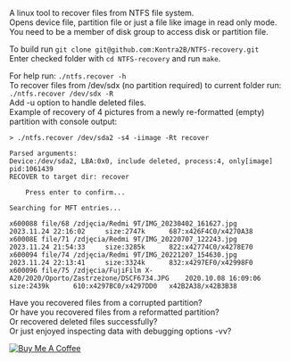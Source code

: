 A linux tool to recover files from NTFS file system.\
Opens device file, partition file or just a file like image in read only mode.\
You need to be a member of disk group to access disk or partition file.

To build run `git clone git@github.com:Kontra2B/NTFS-recovery.git`\
Enter checked folder with `cd NTFS-recovery` and run `make`.

For help run: `./ntfs.recover -h`\
To recover files from /dev/sdx (no partition required) to current folder run: `./ntfs.recover /dev/sdx -R`\
Add -u option to handle deleted files.\
Example of recovery of 4 pictures from a newly re-formatted (empty) partition with console output:

`> ./ntfs.recover /dev/sda2 -s4 -iimage -Rt recover`
```
Parsed arguments:
Device:/dev/sda2, LBA:0x0, include deleted, process:4, only[image] pid:1061439
RECOVER to target dir: recover

	Press enter to confirm...

Searching for MFT entries...

x600088 file/68 /zdjęcia/Redmi 9T/IMG_20230402_161627.jpg       2023.11.24 22:16:02     size:2747k      687:x426F4C0/x4270A38
x60008E file/71 /zdjęcia/Redmi 9T/IMG_20220707_122243.jpg       2023.11.24 21:54:33     size:3285k      822:x42774C0/x4278E70
x600094 file/74 /zdjęcia/Redmi 9T/IMG_20221207_154630.jpg       2023.11.24 22:13:41     size:3324k      832:x4297EF0/x42998F0
x600096 file/75 /zdjęcia/FujiFilm X-A20/2020/Oporto/Zastrzeżone/DSCF6734.JPG    2020.10.08 16:09:06     size:2439k      610:x4297BC0/x4297DD0   x42B2A38/x42B3B38
```

Have you recovered files from a corrupted partition?\
Or have you recovered files from a reformatted partition?\
Or recovered deleted files successfully?\
Or just enjoyed inspecting data with debugging options -vv?

[![Buy Me A Coffee](https://img.shields.io/badge/Buy%20Me%20A%20Coffee-donate-yellow?style=flat-square&logo=buy-me-a-coffee)](https://www.buymeacoffee.com/kontra)
